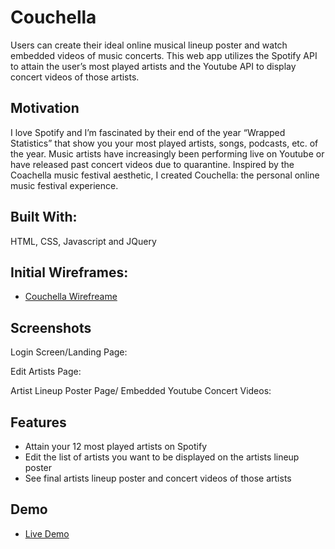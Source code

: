 # Couchella

Users can create their ideal online musical lineup poster and watch embedded videos of music concerts. This web app utilizes the Spotify API to attain the user’s most played artists and the Youtube API to display concert videos of those artists.

## Motivation

I love Spotify and I’m fascinated by their end of the year “Wrapped Statistics” that show you your most played artists, songs, podcasts, etc. of the year. Music artists have increasingly been performing live on Youtube or have released past concert videos due to quarantine. Inspired by the Coachella music festival aesthetic, I created Couchella: the personal online music festival experience.

## Built With:

HTML, CSS, Javascript and JQuery

## Initial Wireframes:

- [Couchella Wirefreame](https://drive.google.com/file/d/1nfSrB5rBAZPYpeEGhOhjQHReCrgew3QT/view?usp=sharing)

## Screenshots

Login Screen/Landing Page:

Edit Artists Page:

Artist Lineup Poster Page/ Embedded Youtube Concert Videos:

## Features

- Attain your 12 most played artists on Spotify
- Edit the list of artists you want to be displayed on the artists lineup poster
- See final artists lineup poster and concert videos of those artists

## Demo

- [Live Demo](https://marfriaz.github.io/couchella/)
